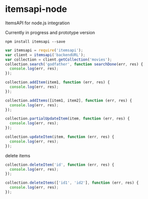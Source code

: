 # itemsapi-node
ItemsAPI for node.js integration

Currently in progress and prototype version

```
npm install itemsapi --save
``` 

```javascript
var itemsapi = require('itemsapi');
var client = itemsapi('backendURL');
var collection = client.getCollection('movies');
collection.search('godfather', function searchDone(err, res) {
  console.log(err, res);
});
```

```javascript
collection.addItem(item1, function (err, res) {
  console.log(err, res);
});

collection.addItems([item1, item2], function (err, res) {
  console.log(err, res);
});
```

```javascript
collection.partialUpdateItem(item, function (err, res) {
  console.log(err, res);
});

collection.updateItem(item, function (err, res) {
  console.log(err, res);
});
```

delete items
```javascript
collection.deleteItem('id', function (err, res) {
  console.log(err, res);
});

collection.deleteItems(['id1', 'id2'], function (err, res) {
  console.log(err, res);
});
```
